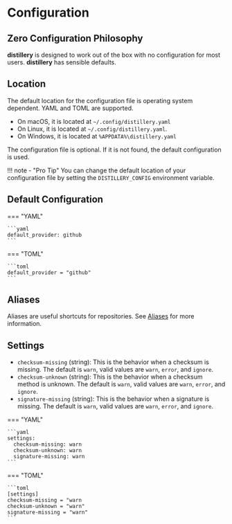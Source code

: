 # Configuration

## Zero Configuration Philosophy

**distillery** is designed to work out of the box with no configuration for most users. **distillery** has sensible
defaults.

## Location

The default location for the configuration file is operating system dependent. YAML and TOML are supported.

- On macOS, it is located at `~/.config/distillery.yaml`
- On Linux, it is located at `~/.config/distillery.yaml`.
- On Windows, it is located at `%APPDATA%\distillery.yaml`

The configuration file is optional. If it is not found, the default configuration is used.

!!! note - "Pro Tip"
    You can change the default location of your configuration file by setting the `DISTILLERY_CONFIG` environment variable.

## Default Configuration

=== "YAML"

    ```yaml
    default_provider: github
    ```

=== "TOML"

    ```toml
    default_provider = "github"
    ```

## Aliases

Aliases are useful shortcuts for repositories. See [Aliases](config/aliases.md) for more information.

## Settings

- `checksum-missing` (string): This is the behavior when a checksum is missing. The default is `warn`, valid values are `warn`, `error`, and `ignore`.
- `checksum-unknown` (string): This is the behavior when a checksum method is unknown. The default is `warn`, valid values are `warn`, `error`, and `ignore`.
- `signature-missing` (string): This is the behavior when a signature is missing. The default is `warn`, valid values are `warn`, `error`, and `ignore`.

=== "YAML"

    ```yaml
    settings:
      checksum-missing: warn
      checksum-unknown: warn
      signature-missing: warn
    ```

=== "TOML"

    ```toml
    [settings]
    checksum-missing = "warn
    checksum-unknown = "warn"
    signature-missing = "warn"
    ```